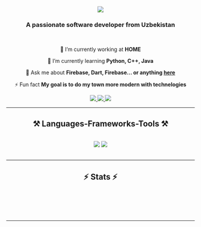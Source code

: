 

<h1 align="center">
    <img src="https://readme-typing-svg.herokuapp.com/?font=Righteous&size=35&center=true&vCenter=true&width=500&height=70&duration=4000&lines=Hi+There!+👋;+I'm+Abdurahmon+Mahmudov!;" />
</h1>

<h3 align="center">A passionate software developer from Uzbekistan</h3>

<br/>

<div align="center">
 
 🔭 I’m currently working at **HOME**
 
 🌱 I’m currently learning **Python, C++, Java**

💬 Ask me about **Firebase, Dart, Firebase... or anything [here](https://github.com/abdurahmon-flutter/abdurahmon-flutter/issues)**

⚡ Fun fact **My goal is to do my town more modern with technelogies**

 </div>
 
<div align="center"> 
  <a href="mailto:abdurahmonqahramon478@gmail.com">
    <img src="https://img.shields.io/badge/Gmail-333333?style=for-the-badge&logo=gmail&logoColor=red" />
  </a>
  <a href="https://linkedin.com/in/pedro-sales-muniz" target="_bl  ank">
    <img src="https://img.shields.io/badge/Instagram-0077B5?style=for-the-badge&logo=instagram&logoColor=white" target="_blank" />
  </a>
  <a href="https://abdurahmon-flutter.github.io" target="_blank">
     <img src="https://img.shields.io/badge/Portfolio-FF5722?style=for-the-badge&logo=todoist&logoColor=white" target="_blank" /> <!-- sqlite, safari, google-chrome are other good icon options -->
  </a>
</div>

 <hr/>
 
<h2 align="center">⚒️ Languages-Frameworks-Tools ⚒️</h2>
<br/>
<div align="center">
    <img src="https://skillicons.dev/icons?i=dart,html,css,vscode,github,figma,git,r" />
    <img src="https://skillicons.dev/icons?i=flutter,firebase," /><br>
</div>

<br/>
<hr/>




<h2 align="center">⚡ Stats ⚡</h2>
<br>


<br/><br/>

<hr/>

<br/>


<br/>
